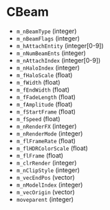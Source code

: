 # CBeam

* `m_nBeamType` (integer)
* `m_nBeamFlags` (integer)
* `m_hAttachEntity` (integer[0-9])
* `m_nNumBeamEnts` (integer)
* `m_nAttachIndex` (integer[0-9])
* `m_nHaloIndex` (integer)
* `m_fHaloScale` (float)
* `m_fWidth` (float)
* `m_fEndWidth` (float)
* `m_fFadeLength` (float)
* `m_fAmplitude` (float)
* `m_fStartFrame` (float)
* `m_fSpeed` (float)
* `m_nRenderFX` (integer)
* `m_nRenderMode` (integer)
* `m_flFrameRate` (float)
* `m_flHDRColorScale` (float)
* `m_flFrame` (float)
* `m_clrRender` (integer)
* `m_nClipStyle` (integer)
* `m_vecEndPos` (vector)
* `m_nModelIndex` (integer)
* `m_vecOrigin` (vector)
* `moveparent` (integer)